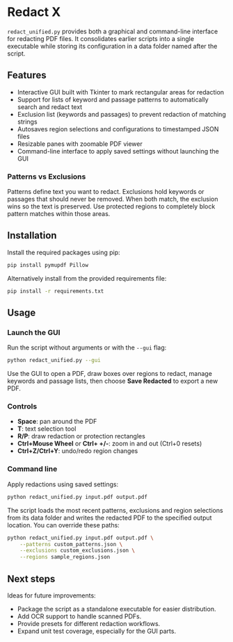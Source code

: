 # Redact X

`redact_unified.py` provides both a graphical and command-line interface for redacting PDF files. It consolidates earlier scripts into a single executable while storing its configuration in a data folder named after the script.

## Features

- Interactive GUI built with Tkinter to mark rectangular areas for redaction
- Support for lists of keyword and passage patterns to automatically search and redact text
- Exclusion list (keywords and passages) to prevent redaction of matching strings
- Autosaves region selections and configurations to timestamped JSON files
- Resizable panes with zoomable PDF viewer
- Command-line interface to apply saved settings without launching the GUI

### Patterns vs Exclusions

Patterns define text you want to redact. Exclusions hold keywords or passages
that should never be removed. When both match, the exclusion wins so the text
is preserved. Use protected regions to completely block pattern matches within
those areas.

## Installation

Install the required packages using pip:

```bash
pip install pymupdf Pillow
```

Alternatively install from the provided requirements file:

```bash
pip install -r requirements.txt
```

## Usage

### Launch the GUI

Run the script without arguments or with the `--gui` flag:

```bash
python redact_unified.py --gui
```

Use the GUI to open a PDF, draw boxes over regions to redact, manage keywords and passage lists, then choose **Save Redacted** to export a new PDF.

### Controls

- **Space**: pan around the PDF
- **T**: text selection tool
- **R/P**: draw redaction or protection rectangles
- **Ctrl+Mouse Wheel** or **Ctrl+ +/-**: zoom in and out (Ctrl+0 resets)
- **Ctrl+Z/Ctrl+Y**: undo/redo region changes

### Command line

Apply redactions using saved settings:

```bash
python redact_unified.py input.pdf output.pdf
```

The script loads the most recent patterns, exclusions and region selections from its data folder and writes the redacted PDF to the specified output location. You can override these paths:

```bash
python redact_unified.py input.pdf output.pdf \
    --patterns custom_patterns.json \
    --exclusions custom_exclusions.json \
    --regions sample_regions.json
```

## Next steps

Ideas for future improvements:

- Package the script as a standalone executable for easier distribution.
- Add OCR support to handle scanned PDFs.
- Provide presets for different redaction workflows.
- Expand unit test coverage, especially for the GUI parts.

